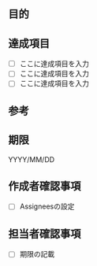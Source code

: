 ## 目的
<!-- issueの概要を記載してください。 例）ログイン機能の作成 -->

## 達成項目
<!-- 何を達成したら問題が解決とするかをできるだけ粒度を下げて記載する -->

- [ ] ここに達成項目を入力
- [ ] ここに達成項目を入力
- [ ] ここに達成項目を入力

## 参考
<!-- 参考となる資料や設計書のURLを記載する -->

## 期限
<!-- アサインされたユーザーは期限をYYYY/MM/DD形式で記載する -->

YYYY/MM/DD

## 作成者確認事項
<!-- 作成者は以下の項目を確認しチェックすること -->

- [ ] Assigneesの設定

## 担当者確認事項

- [ ] 期限の記載